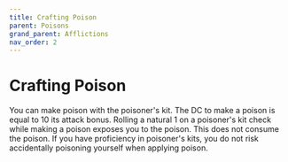 ```yaml
---
title: Crafting Poison
parent: Poisons
grand_parent: Afflictions
nav_order: 2
---
```


# Crafting Poison
You can make poison with the poisoner's kit. The DC to make a poison is equal to 10 its attack bonus. Rolling a natural 1 on a poisoner's kit check while making a poison exposes you to the poison. This does not consume the poison. If you have proficiency in poisoner's kits, you do not risk accidentally poisoning yourself when applying poison.
